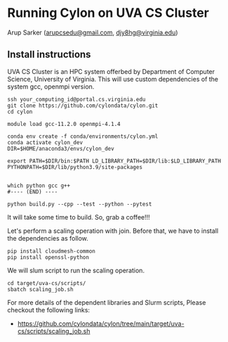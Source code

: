 # Running Cylon on UVA CS Cluster

Arup Sarker (arupcsedu@gmail.com, djy8hg@virginia.edu)



## Install instructions

UVA CS Cluster is an HPC system offerbed by Department of Computer Science, University of Virginia.
This will use custom dependencies of the system gcc, openmpi version.

```shell
ssh your_computing_id@portal.cs.virginia.edu
git clone https://github.com/cylondata/cylon.git
cd cylon

module load gcc-11.2.0 openmpi-4.1.4

conda env create -f conda/environments/cylon.yml
conda activate cylon_dev
DIR=$HOME/anaconda3/envs/cylon_dev

export PATH=$DIR/bin:$PATH LD_LIBRARY_PATH=$DIR/lib:$LD_LIBRARY_PATH PYTHONPATH=$DIR/lib/python3.9/site-packages


which python gcc g++
#---- (END) ----

python build.py --cpp --test --python --pytest

```
It will take some time to build. So, grab a coffee!!!

Let's perform a scaling operation with join. Before that, we have to install the dependencies as follow.

```shell
pip install cloudmesh-common
pip install openssl-python
```

We will slum script to run the scaling operation.

```shell
cd target/uva-cs/scripts/
sbatch scaling_job.sh
```

For more details of the dependent libraries and Slurm scripts, Please checkout the following links:

* <https://github.com/cylondata/cylon/tree/main/target/uva-cs/scripts/scaling_job.sh>
